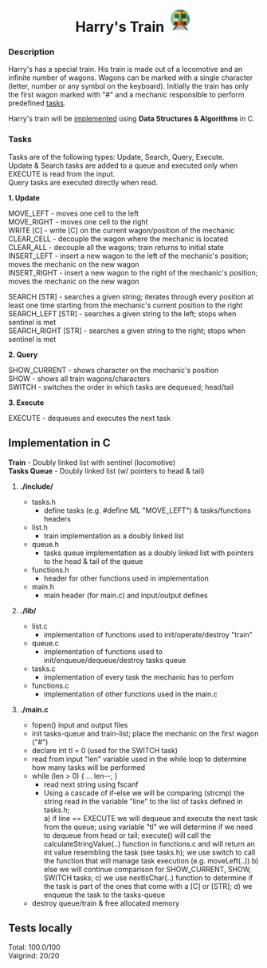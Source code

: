 <div align='center' display='flex'>
    <h1>Harry's Train <img src='./assets/train.png' width=50 height=50></h1>
</div>

### Description

Harry's has a special train. His train is made out of a locomotive and an infinite number of wagons. Wagons can be marked with a single character (letter, number or any symbol on the keyboard). Initially the train has only the first wagon marked with "#" and a mechanic responsible to perform predefined [tasks](###Tasks).   

Harry's train will be [implemented](#implementation-in-c) using <b>Data Structures & Algorithms</b> in C.

### Tasks

Tasks are of the following types: Update, Search, Query, Execute.   
Update & Search tasks are added to a queue and executed only when EXECUTE is read from the input.    
Query tasks are executed directly when read.    

<b>1. Update    </b>    

MOVE_LEFT - moves one cell to the left  
MOVE_RIGHT - moves one cell to the right   
WRITE [C] - write [C] on the current wagon/position of the mechanic   
CLEAR_CELL - decouple the wagon where the mechanic is located   
CLEAR_ALL - decouple all the wagons; train returns to initial state     
INSERT_LEFT - insert a new wagon to the left of the mechanic's position; moves the mechanic on the new wagon        
INSERT_RIGHT - insert a new wagon to the right of the mechanic's position; moves the mechanic on the new wagon             

SEARCH [STR] - searches a given string; iterates through every position at least one time starting from the mechanic's current position to the right      
SEARCH_LEFT [STR] - searches a given string to the left; stops when sentinel is met    
SEARCH_RIGHT [STR] - searches a given string to the right; stops when sentinel is met       


<b>2. Query     </b>    

SHOW_CURRENT - shows character on the mechanic's position              
SHOW - shows all train wagons/characters              
SWITCH - switches the order in which tasks are dequeued; head/tail

<b>3. Execute   </b>    

EXECUTE - dequeues and executes the next task

## Implementation in C

<b>Train</b> - Doubly linked list with sentinel (locomotive) <br>
<b>Tasks Queue</b> - Doubly linked list (w/ pointers to head & tail)

1. <b>./include/   </b> 
    * tasks.h       
        - define tasks (e.g. #define ML "MOVE_LEFT") & tasks/functions headers  
    * list.h    
        - train implementation as a doubly linked list
    * queue.h   
        - tasks queue implementation as a doubly linked list with pointers to the head & tail of the queue
    * functions.h
        - header for other functions used in implementation
    * main.h
        - main header (for main.c) and input/output defines

2. <b>./lib/       </b> 
    * list.c    
        - implementation of functions used to init/operate/destroy "train"
    * queue.c   
        - implementation of functions used to init/enqueue/dequeue/destroy tasks queue
    * tasks.c
        - implementation of every task the mechanic has to perfom   
    * functions.c      
        - implementation of other functions used in the main.c

3. <b>./main.c    </b> 
    * fopen() input and output files
    * init tasks-queue and train-list; place the mechanic on the first wagon ("#")  
    * declare int tl = 0 (used for the SWITCH task)
    * read from input "len" variable used in the while loop to determine how many tasks will be performed
    * while (len > 0) { ... len--; }
        - read next string using fscanf
        - Using a cascade of if-else we will be comparing (strcmp) the string read in the variable "line" to the list of tasks defined in tasks.h;   
            a) if line == EXECUTE we will dequeue and execute the next task from the queue; using variable "tl" we will determine if we need to dequeue from head or tail; execute() will call the calculateStringValue(..) function in functions.c and will return an int value resembling the task (see tasks.h); we use switch to call the function that will manage task execution (e.g. moveLeft(..))
            b) else we will continue comparison for SHOW_CURRENT, SHOW, SWITCH tasks;
            c) we use nextIsChar(..) function to determine if the task is part of the ones that come with a [C] or [STR];
            d) we enqueue the task to the tasks-queue
    * destroy queue/train & free allocated memory

## Tests locally    

Total: 100.0/100    
Valgrind: 20/20     
